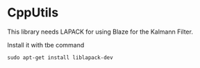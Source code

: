 # CppUtils
This library needs LAPACK for using Blaze for the Kalmann Filter.

Install it with tbe command
```
sudo apt-get install liblapack-dev
```